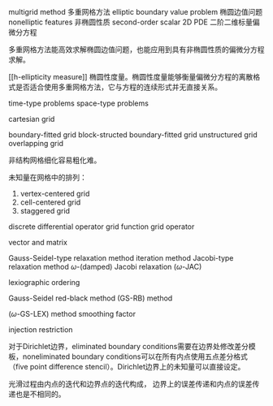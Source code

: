 multigrid method 多重网格方法
elliptic boundary value problem 椭圆边值问题
nonelliptic features 非椭圆性质
second-order scalar 2D PDE 二阶二维标量偏微分方程

多重网格方法能高效求解椭圆边值问题，也能应用到具有非椭圆性质的偏微分方程求解。

[[h-ellipticity measure]] 椭圆性度量。椭圆性度量能够衡量偏微分方程的离散格式是否适合使用多重网格方法，它与方程的连续形式并无直接关系。

time-type problems
space-type problems

cartesian grid

boundary-fitted grid
block-structed boundary-fitted grid
unstructured grid
overlapping grid

非结构网格细化容易粗化难。

未知量在网格中的排列：
1. vertex-centered grid
2. cell-centered grid
3. staggered grid

discrete differential operator
grid function 
grid operator

vector and matrix


Gauss-Seidel-type relaxation method
iteration method
Jacobi-type relaxation method
$\omega$-(damped) Jacobi relaxation ($\omega$-JAC)

lexiographic ordering

Gauss-Seidel red-black method (GS-RB) method

($\omega$-GS-LEX) method
smoothing factor

injection restriction


对于Dirichlet边界，eliminated boundary conditions需要在边界处修改差分模板，noneliminated boundary conditions可以在所有内点使用五点差分格式（five point difference stencil）。Dirichlet边界上的未知量可以直接设定。

光滑过程由内点的迭代和边界点的迭代构成，
边界上的误差传递和内点的误差传递也是不相同的。
















